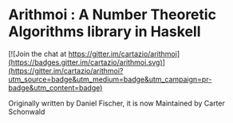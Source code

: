 # Arithmoi : A Number Theoretic Algorithms library in Haskell

[![Join the chat at https://gitter.im/cartazio/arithmoi](https://badges.gitter.im/cartazio/arithmoi.svg)](https://gitter.im/cartazio/arithmoi?utm_source=badge&utm_medium=badge&utm_campaign=pr-badge&utm_content=badge)

Originally written by Daniel Fischer, it is now Maintained by Carter Schonwald

